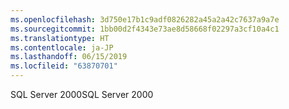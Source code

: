 ```yaml
---
ms.openlocfilehash: 3d750e17b1c9adf0826282a45a2a42c7637a9a7e
ms.sourcegitcommit: 1bb00d2f4343e73ae8d58668f02297a3cf10a4c1
ms.translationtype: HT
ms.contentlocale: ja-JP
ms.lasthandoff: 06/15/2019
ms.locfileid: "63870701"
---
```

<span data-ttu-id="55b10-101">SQL Server 2000</span><span class="sxs-lookup"><span data-stu-id="55b10-101">SQL Server 2000</span></span>